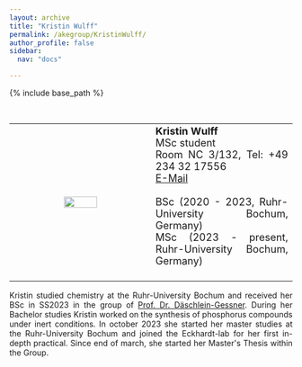 ```yaml
---
layout: archive
title: "Kristin Wulff"
permalink: /akegroup/KristinWulff/
author_profile: false
sidebar:
  nav: "docs"

---
```


{% include base_path %}

<font size="2"><br/></font>
<table> <style>table, th, td {border: transparent;}</style> <tr>
<td style="width:50%;" align="center" valign="middle"><img src="https://AKEckhardt.github.io/images/KristinWulff_2023.jpg" width="50%" height="auto%" align="middle"></td>
<td style="width:50%;" align="justify" valign="middle">
<font size="4">
<b>Kristin Wulff</b><br/>
MSc student<br/>
Room NC 3/132, Tel: +49 234 32 17556<br/>
<a href="mailto:Kristin.Wulff@ruhr-uni-bochum.de">E-Mail</a><br/>
<br/>
BSc (2020 - 2023, Ruhr-University Bochum, Germany)<br/>
MSc (2023 - present, Ruhr-University Bochum, Germany)<br/>
<br/>

</font>
</td>
</tr></table>

<p style='text-align: justify;'>
Kristin studied chemistry at the Ruhr-University Bochum and received her BSc in SS2023 in the group of 
<a href="https://www.gessnerlab.ruhr-uni-bochum.de/">Prof. Dr. Däschlein-Gessner</a>. 
During her Bachelor studies Kristin worked on the synthesis of phosphorus compounds under inert conditions. 
In october 2023 she started her master studies at the Ruhr-University Bochum and joined the Eckhardt-lab for her first in-depth practical. Since end of march, she started her Master's Thesis within the Group. 
</p>









